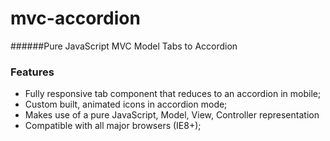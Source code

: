 # mvc-accordion

######Pure JavaScript MVC Model Tabs to Accordion

### Features
- Fully responsive tab component that reduces to an accordion in mobile;
- Custom built, animated icons in accordion mode;
- Makes use of a pure JavaScript, Model, View, Controller representation
- Compatible with all major browsers (IE8+);
